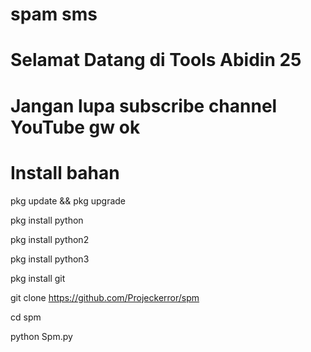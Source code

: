# spam sms
# Selamat Datang di Tools Abidin 25 
# Jangan lupa subscribe channel YouTube gw ok
# Install bahan
pkg update && pkg upgrade

pkg install python

pkg install python2

pkg install python3

pkg install git

git clone https://github.com/Projeckerror/spm

cd spm

python Spm.py

